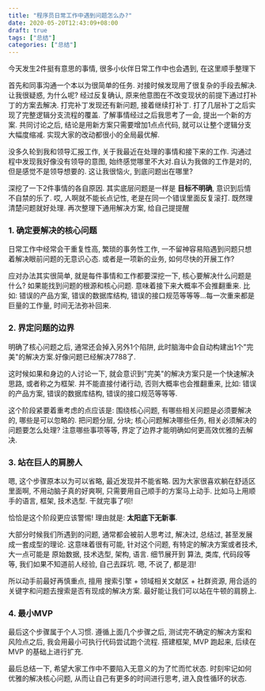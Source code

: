 ```yaml
---
title: "程序员日常工作中遇到问题怎么办?"
date: 2020-05-20T12:43:09+08:00
draft: true
tags: ["总结"]
categories: ["总结"]
---
```

今天发生2件挺有意思的事情, 很多小伙伴日常工作中也会遇到, 在这里顺手整理下

首先和同事沟通一个本以为很简单的任务. 对接时候发现用了很复杂的手段去解决. 让我很疑惑, 为什么呢?  经过反复确认, 原来他意图在不改变现状的前提下通过打补丁的方案去解决. 打完补丁发现还有新问题, 接着继续打补丁. 打了几层补丁之后实现了完整逻辑分支流程的覆盖. 了解事情经过之后我思考了一会, 提出一个新的方案. 共同讨论之后, 结论是用新方案只需要增加1点点代码, 就可以让整个逻辑分支大幅度缩减. 实现大家的改动都很小的全局最优解.

没多久轮到我和领导汇报工作, 关于我最近在处理的事情和接下来的工作. 沟通过程中发现我好像没有领导的意图, 始终感觉哪里不大对.自认为我做的工作是对的, 但是感觉不是领导想要的. 这让我很恼火, 到底问题出在哪里?

深挖了一下2件事情的各自原因. 其实底层问题是一样是 **目标不明确**, 意识到后情不自禁的乐了. 哎, 人啊就不能长点记性, 老是在同一个错误里面反复滚打. 既然理清楚问题就好处理. 再次整理下通用解决方案, 给自己提提醒

### 1. 确定要解决的核心问题

日常工作中经常会干重复性高, 繁琐的事务性工作, 一不留神容易陷遇到问题只想着解决眼前问题的无意识心态. 或者是一项新的业务, 如何尽快的开展工作?

 应对办法其实很简单, 就是每件事情和工作都要深挖一下, 核心要解决什么问题是什么?  如果能找到问题的根源和核心问题. 意味着接下来大概率不会推翻重来. 比如: 错误的产品方案, 错误的数据库结构, 错误的接口规范等等等...每一次重来都是巨量的工作量, 时间无法弥补回来.

### 2. 界定问题的边界

明确了核心问题之后, 通常还会掉入另外1个陷阱, 此时脑海中会自动构建出1个"完美"的解决方案.好像问题已经解决7788了. 

这时候如果和身边的人讨论一下, 就会意识到"完美"的解决方案只是一个快速解决思路, 或者称之为框架. 并不能直接付诸行动, 否则大概率也会推翻重来, 比如: 错误的产品方案, 错误的数据库结构, 错误的接口规范等等等.

这个阶段紧要着重考虑的点应该是: 围绕核心问题, 有哪些相关问题是必须要解决的, 哪些是可以忽略的. 把问题分层, 分块; 核心问题解决哪些任务, 相关必须解决的问题要怎么处理? 注意哪些事项等等, 界定了边界才能明确如何更高效优雅的去解决.

### 3. 站在巨人的肩膀人

嗯, 这个步骤原本以为可以省略, 最近发现并不能省略. 因为大家很喜欢躺在舒适区里面啊, 不用动脑子真的好爽啊, 只需要用自己顺手的方案马上动手. 比如马上用顺手的语言, 框架, 技术选型. 干就完事了呗!

恰恰是这个阶段更应该警惕! 理由就是: **太阳底下无新事**.

大部分时候我们所遇到的问题, 通常都会被前人思考过,  解决过, 总结过, 甚至发展成一套成型的理论. 这意味着很有可能, 针对这个问题, 有特定的解决方案或者技术, 大一点可能是 原始数据, 技术选型, 架构, 语言. 细节展开到 算法, 类库, 代码段等等, 我们如果不知道前人经验, 自己去踩坑. 嗯, 不说了, 都是泪!

所以动手前最好再慎重点, 擅用 搜索引擎 + 领域相关文献区 + 社群资源, 用合适的关键字和问题去搜索是否有现成的解决方案. 最好能让我们可以站在牛顿的肩膀上. 

### 4. 最小MVP

最后这个步骤属于个人习惯. 遵循上面几个步骤之后,  测试完不确定的解决方案和风险点之后, 我会用最小可执行代码尝试跑个流程. 搭建框架, MVP 跑起来, 后续在 MVP 的基础上进行扩充.



最后总结一下, 希望大家工作中不要陷入无意义的为了忙而忙状态. 时刻牢记如何优雅的解决核心问题, 从而让自己有更多的时间进行思考, 进入良性循环的状态.

